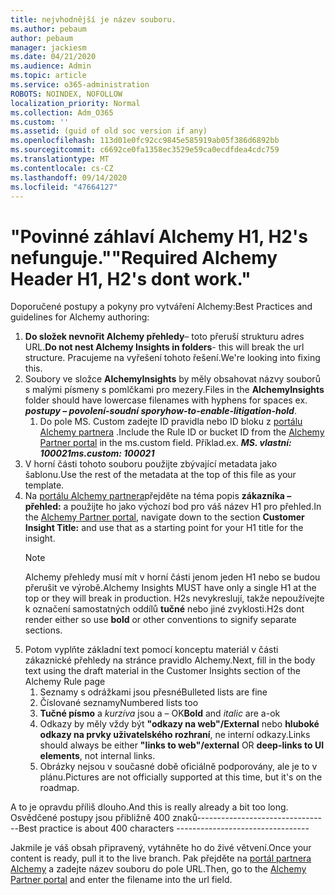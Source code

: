 ```yaml
---
title: nejvhodnější je název souboru.
ms.author: pebaum
author: pebaum
manager: jackiesm
ms.date: 04/21/2020
ms.audience: Admin
ms.topic: article
ms.service: o365-administration
ROBOTS: NOINDEX, NOFOLLOW
localization_priority: Normal
ms.collection: Adm_O365
ms.custom: ''
ms.assetid: (guid of old soc version if any)
ms.openlocfilehash: 113d01e0fc92cc9845e585919ab05f386d6892bb
ms.sourcegitcommit: c6692ce0fa1358ec3529e59ca0ecdfdea4cdc759
ms.translationtype: MT
ms.contentlocale: cs-CZ
ms.lasthandoff: 09/14/2020
ms.locfileid: "47664127"
---
```

# <a name="required-alchemy-header-h1-h2s-dont-work"></a><span data-ttu-id="77da8-102">"Povinné záhlaví Alchemy H1, H2's nefunguje."</span><span class="sxs-lookup"><span data-stu-id="77da8-102">"Required Alchemy Header H1, H2's dont work."</span></span>
<span data-ttu-id="77da8-103">Doporučené postupy a pokyny pro vytváření Alchemy:</span><span class="sxs-lookup"><span data-stu-id="77da8-103">Best Practices and guidelines for Alchemy authoring:</span></span>

1. <span data-ttu-id="77da8-104">**Do složek nevnořit Alchemy přehledy**– toto přeruší strukturu adres URL.</span><span class="sxs-lookup"><span data-stu-id="77da8-104">**Do not nest Alchemy Insights in folders**- this will break the url structure.</span></span> <span data-ttu-id="77da8-105">Pracujeme na vyřešení tohoto řešení.</span><span class="sxs-lookup"><span data-stu-id="77da8-105">We're looking into fixing this.</span></span>
1. <span data-ttu-id="77da8-106">Soubory ve složce **AlchemyInsights** by měly obsahovat názvy souborů s malými písmeny s pomlčkami pro mezery.</span><span class="sxs-lookup"><span data-stu-id="77da8-106">Files in the **AlchemyInsights** folder should have lowercase filenames with hyphens for spaces ex.</span></span> <span data-ttu-id="77da8-107">***postupy – povolení-soudní spory***</span><span class="sxs-lookup"><span data-stu-id="77da8-107">***how-to-enable-litigation-hold***.</span></span>
    1. <span data-ttu-id="77da8-108">Do pole MS. Custom zadejte ID pravidla nebo ID bloku z [portálu Alchemy partnera](https://alchemyportal.azurewebsites.net) .</span><span class="sxs-lookup"><span data-stu-id="77da8-108">Include the Rule ID or bucket ID from the [Alchemy Partner portal](https://alchemyportal.azurewebsites.net) in the ms.custom field.</span></span> <span data-ttu-id="77da8-109">Příklad.</span><span class="sxs-lookup"><span data-stu-id="77da8-109">ex.</span></span> <span data-ttu-id="77da8-110">***MS. vlastní: 100021***</span><span class="sxs-lookup"><span data-stu-id="77da8-110">***ms.custom: 100021***</span></span>
1. <span data-ttu-id="77da8-111">V horní části tohoto souboru použijte zbývající metadata jako šablonu.</span><span class="sxs-lookup"><span data-stu-id="77da8-111">Use the rest of the metadata at the top of this file as your template.</span></span>
1. <span data-ttu-id="77da8-112">Na [portálu Alchemy partnera](https://alchemyportal.azurewebsites.net)přejděte na téma popis **zákazníka – přehled:** a použijte ho jako výchozí bod pro váš název H1 pro přehled.</span><span class="sxs-lookup"><span data-stu-id="77da8-112">In the [Alchemy Partner portal](https://alchemyportal.azurewebsites.net), navigate down to the section **Customer Insight Title:** and use that as a starting point for your H1 title for the insight.</span></span> 
    > [!NOTE]
    > <span data-ttu-id="77da8-113">Alchemy přehledy musí mít v horní části jenom jeden H1 nebo se budou přerušit ve výrobě.</span><span class="sxs-lookup"><span data-stu-id="77da8-113">Alchemy Insights MUST have only a single H1 at the top or they will break in production.</span></span> <span data-ttu-id="77da8-114">H2s nevykreslují, takže nepoužívejte k označení samostatných oddílů **tučné** nebo jiné zvyklosti.</span><span class="sxs-lookup"><span data-stu-id="77da8-114">H2s dont render either so use **bold** or other conventions to signify separate sections.</span></span>
1. <span data-ttu-id="77da8-115">Potom vyplňte základní text pomocí konceptu materiál v části zákaznické přehledy na stránce pravidlo Alchemy.</span><span class="sxs-lookup"><span data-stu-id="77da8-115">Next, fill in the body text using the draft material in the Customer Insights section of the Alchemy Rule page</span></span>
    1. <span data-ttu-id="77da8-116">Seznamy s odrážkami jsou přesné</span><span class="sxs-lookup"><span data-stu-id="77da8-116">Bulleted lists are fine</span></span>
    1. <span data-ttu-id="77da8-117">Číslované seznamy</span><span class="sxs-lookup"><span data-stu-id="77da8-117">Numbered lists too</span></span>
    1. <span data-ttu-id="77da8-118">**Tučné písmo** a *kurzíva* jsou a – OK</span><span class="sxs-lookup"><span data-stu-id="77da8-118">**Bold** and *italic* are a-ok</span></span>
    1. <span data-ttu-id="77da8-119">Odkazy by měly vždy být **"odkazy na web"/External** nebo **hluboké odkazy na prvky uživatelského rozhraní**, ne interní odkazy.</span><span class="sxs-lookup"><span data-stu-id="77da8-119">Links should always be either **"links to web"/external** OR **deep-links to UI elements**, not internal links.</span></span>
    1. <span data-ttu-id="77da8-120">Obrázky nejsou v současné době oficiálně podporovány, ale je to v plánu.</span><span class="sxs-lookup"><span data-stu-id="77da8-120">Pictures are not officially supported at this time, but it's on the roadmap.</span></span>

<span data-ttu-id="77da8-121">A to je opravdu příliš dlouho.</span><span class="sxs-lookup"><span data-stu-id="77da8-121">And this is really already a bit too long.</span></span> <span data-ttu-id="77da8-122">Osvědčené postupy jsou přibližně 400 znaků---------------------------------</span><span class="sxs-lookup"><span data-stu-id="77da8-122">Best practice is about 400 characters ---------------------------------</span></span>

<span data-ttu-id="77da8-123">Jakmile je váš obsah připravený, vytáhněte ho do živé větvení.</span><span class="sxs-lookup"><span data-stu-id="77da8-123">Once your content is ready, pull it to the live branch.</span></span> <span data-ttu-id="77da8-124">Pak přejděte na [portál partnera Alchemy](https://alchemyportal.azurewebsites.net) a zadejte název souboru do pole URL.</span><span class="sxs-lookup"><span data-stu-id="77da8-124">Then, go to the [Alchemy Partner portal](https://alchemyportal.azurewebsites.net) and enter the filename into the url field.</span></span> 